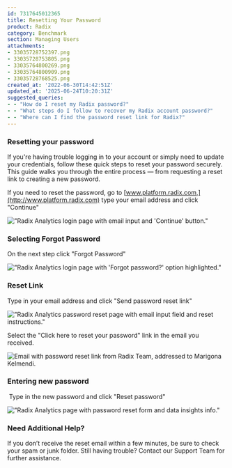 ```yaml
---
id: 7317645012365
title: Resetting Your Password
product: Radix
category: Benchmark
section: Managing Users
attachments:
- 33035728752397.png
- 33035728753805.png
- 33035764800269.png
- 33035764800909.png
- 33035728768525.png
created_at: '2022-06-30T14:42:51Z'
updated_at: '2025-06-24T10:20:31Z'
suggested_queries:
- - "How do I reset my Radix password?"
- - "What steps do I follow to recover my Radix account password?"
- - "Where can I find the password reset link for Radix?"
---
```

### Resetting your password

If you're having trouble logging in to your account or simply need to update your credentials, follow these quick steps to reset your password securely. This guide walks you through the entire process — from requesting a reset link to creating a new password.

If you need to reset the password, go to [www.platform.radix.com,](http://www.platform.radix.com) type your email address and click "Continue"

!["Radix Analytics login page with email input and 'Continue' button."](attachments/33035728752397.png)

### Selecting Forgot Password

On the next step click "Forgot Password"

!["Radix Analytics login page with 'Forgot password?' option highlighted."](attachments/33035728753805.png)

### Reset Link

Type in your email address and click "Send password reset link"

!["Radix Analytics password reset page with email input field and reset instructions."](attachments/33035764800269.png)

Select the "Click here to reset your password" link in the email you received.

![Email with password reset link from Radix Team, addressed to Marigona Kelmendi.](attachments/33035764800909.png)

### Entering new password

 Type in the new password and click "Reset password"

!["Radix Analytics page with password reset form and data insights info."](attachments/33035728768525.png)

### Need Additional Help?

If you don’t receive the reset email within a few minutes, be sure to check your spam or junk folder. Still having trouble? Contact our Support Team for further assistance.